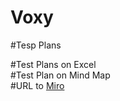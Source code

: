 # Voxy
#Tesp Plans </p>
#Test Plans on Excel </br>
#Test Plan on Mind Map </br>
#URL to  <a href="https://miro.com/app/board/uXjVP-Yytk4=/?moveToWidget=3458764540107872402&cot=14">Miro</a></p>
